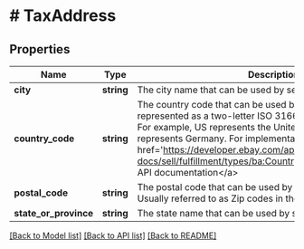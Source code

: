 # # TaxAddress

## Properties

Name | Type | Description | Notes
------------ | ------------- | ------------- | -------------
**city** | **string** | The city name that can be used by sellers for tax purpose. | [optional]
**country_code** | **string** | The country code that can be used by sellers for tax purpose, represented as a two-letter ISO 3166-1 alpha-2 country code. For example, US represents the United States, and DE represents Germany. For implementation help, refer to &lt;a href&#x3D;&#39;https://developer.ebay.com/api-docs/sell/fulfillment/types/ba:CountryCodeEnum&#39;&gt;eBay API documentation&lt;/a&gt; | [optional]
**postal_code** | **string** | The postal code that can be used by sellers for tax purpose. Usually referred to as Zip codes in the US. | [optional]
**state_or_province** | **string** | The state name that can be used by sellers for tax purpose. | [optional]

[[Back to Model list]](../../README.md#models) [[Back to API list]](../../README.md#endpoints) [[Back to README]](../../README.md)
